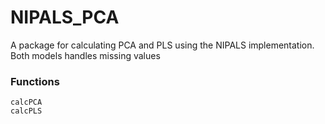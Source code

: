 # NIPALS_PCA
A package for calculating PCA and PLS using the NIPALS implementation. Both models handles missing values

### Functions
```@docs
calcPCA
calcPLS
```
